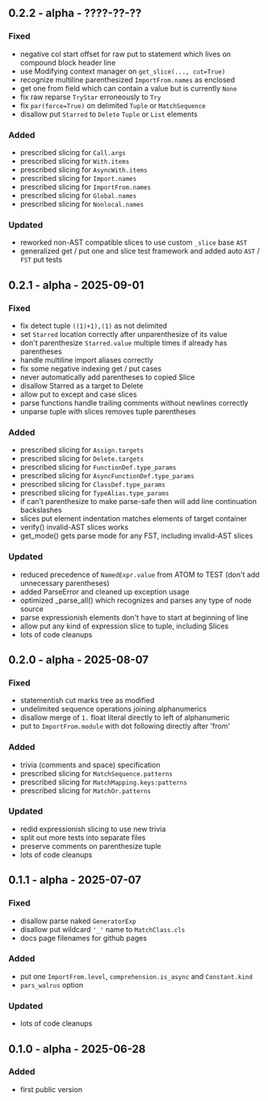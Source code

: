 ## 0.2.2 - alpha - ????-??-??

### Fixed

- negative col start offset for raw put to statement which lives on compound block header line
- use Modifying context manager on `get_slice(..., cut=True)`
- recognize multiline parenthesized `ImportFrom.names` as enclosed
- get one from field which can contain a value but is currently `None`
- fix raw reparse `TryStar` erroneously to `Try`
- fix `par(force=True)` on delimited `Tuple` or `MatchSequence`
- disallow put `Starred` to `Delete` `Tuple` or `List` elements

### Added

- prescribed slicing for `Call.args`
- prescribed slicing for `With.items`
- prescribed slicing for `AsyncWith.items`
- prescribed slicing for `Import.names`
- prescribed slicing for `ImportFrom.names`
- prescribed slicing for `Global.names`
- prescribed slicing for `Nonlocal.names`

### Updated

- reworked non-AST compatible slices to use custom `_slice` base `AST`
- generalized get / put one and slice test framework and added auto `AST` / `FST` put tests


## 0.2.1 - alpha - 2025-09-01

### Fixed

- fix detect tuple `((1)+1),(1)` as not delimited
- set `Starred` location correctly after unparenthesize of its value
- don't parenthesize `Starred.value` multiple times if already has parentheses
- handle multiline import aliases correctly
- fix some negative indexing get / put cases
- never automatically add parentheses to copied Slice
- disallow Starred as a target to Delete
- allow put to except and case slices
- parse functions handle trailing comments without newlines correctly
- unparse tuple with slices removes tuple parentheses

### Added

- prescribed slicing for `Assign.targets`
- prescribed slicing for `Delete.targets`
- prescribed slicing for `FunctionDef.type_params`
- prescribed slicing for `AsyncFunctionDef.type_params`
- prescribed slicing for `ClassDef.type_params`
- prescribed slicing for `TypeAlias.type_params`
- if can't parenthesize to make parse-safe then will add line continuation backslashes
- slices put element indentation matches elements of target container
- verify() invalid-AST slices works
- get_mode() gets parse mode for any FST, including invalid-AST slices

### Updated

- reduced precedence of `NamedExpr.value` from ATOM to TEST (don't add unnecessary parentheses)
- added ParseError and cleaned up exception usage
- optimized _parse_all() which recognizes and parses any type of node source
- parse expressionish elements don't have to start at beginning of line
- allow put any kind of expression slice to tuple, including Slices
- lots of code cleanups


## 0.2.0 - alpha - 2025-08-07

### Fixed

- statementish cut marks tree as modified
- undelimited sequence operations joining alphanumerics
- disallow merge of `1.` float literal directly to left of alphanumeric
- put to `ImportFrom.module` with dot following directly after 'from'

### Added

- trivia (comments and space) specification
- prescribed slicing for `MatchSequence.patterns`
- prescribed slicing for `MatchMapping.keys:patterns`
- prescribed slicing for `MatchOr.patterns`

### Updated

- redid expressionish slicing to use new trivia
- split out more tests into separate files
- preserve comments on parenthesize tuple
- lots of code cleanups


## 0.1.1 - alpha - 2025-07-07

### Fixed

- disallow parse naked `GeneratorExp`
- disallow put wildcard `'_'` name to `MatchClass.cls`
- docs page filenames for github pages

### Added

- put one `ImportFrom.level`, `comprehension.is_async` and `Constant.kind`
- `pars_walrus` option

### Updated

- lots of code cleanups

## 0.1.0 - alpha - 2025-06-28

### Added

- first public version
